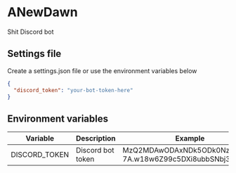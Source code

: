 # ANewDawn

Shit Discord bot

## Settings file

Create a settings.json file or use the environment variables below

```json
{
  "discord_token": "your-bot-token-here"
}
```

## Environment variables

| Variable      | Description       | Example                                                     |
| ------------- | ----------------- | ----------------------------------------------------------- |
| DISCORD_TOKEN | Discord bot token | MzQ2MDAwODAxNDk5ODk0Nzk1.XkK-7A.w18w6Z99c5DXi8ubbSNbj32lMZo |
